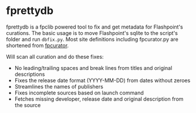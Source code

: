 # fprettydb

fprettydb is a fpclib powered tool to fix and get metadata for Flashpoint's curations. The basic usage is to move Flashpoint's sqlite to the script's folder and run `dbfix.py`. Most site definitions including fpcurator.py are shortened from [fpcurator](https://github.com/FlashpointProject/fpcurator).

Will scan all curation and do these fixes:
* No leading/trailing spaces and break lines from titles and original descriptions
* Fixes the release date format (YYYY-MM-DD) from dates without zeroes
* Streamlines the names of publishers
* Fixes incomplete sources based on launch command
* Fetches missing developer, release date and original description from the source
